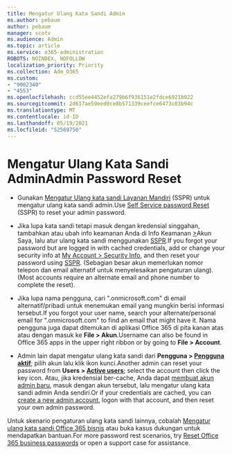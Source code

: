 ```yaml
---
title: Mengatur Ulang Kata Sandi Admin
ms.author: pebaum
author: pebaum
manager: scotv
ms.audience: Admin
ms.topic: article
ms.service: o365-administration
ROBOTS: NOINDEX, NOFOLLOW
localization_priority: Priority
ms.collection: Adm_O365
ms.custom:
- "9002340"
- "4553"
ms.openlocfilehash: ccd55ee4452efa279b6f936151e2fdce6921b922
ms.sourcegitcommit: 2d617ae59eed0ce8b571339ceefce6473c03b94c
ms.translationtype: MT
ms.contentlocale: id-ID
ms.lasthandoff: 05/19/2021
ms.locfileid: "52569750"
---
```

# <a name="admin-password-reset"></a><span data-ttu-id="644fa-102">Mengatur Ulang Kata Sandi Admin</span><span class="sxs-lookup"><span data-stu-id="644fa-102">Admin Password Reset</span></span>

- <span data-ttu-id="644fa-103">Gunakan [Mengatur Ulang kata sandi Layanan Mandiri](https://passwordreset.microsoftonline.com/) (SSPR) untuk mengatur ulang kata sandi admin.</span><span class="sxs-lookup"><span data-stu-id="644fa-103">Use [Self Service password Reset](https://passwordreset.microsoftonline.com/) (SSPR) to reset your admin password.</span></span>

- <span data-ttu-id="644fa-104">Jika lupa kata sandi tetapi masuk dengan kredensial singgahan, tambahkan atau ubah info keamanan Anda di Info Keamanan [>](https://mysignins.microsoft.com/security-info)Akun Saya, lalu atur ulang kata sandi menggunakan [SSPR](https://passwordreset.microsoftonline.com/).</span><span class="sxs-lookup"><span data-stu-id="644fa-104">If you forgot your password but are logged in with cached credentials, add or change your security info at [My Account > Security Info](https://mysignins.microsoft.com/security-info), and then reset your password using [SSPR](https://passwordreset.microsoftonline.com/).</span></span> <span data-ttu-id="644fa-105">(Sebagian besar akun memerlukan nomor telepon dan email alternatif untuk menyelesaikan pengaturan ulang).</span><span class="sxs-lookup"><span data-stu-id="644fa-105">(Most accounts require an alternate email and phone number to complete the reset).</span></span>

- <span data-ttu-id="644fa-106">Jika lupa nama pengguna, cari ".onmicrosoft.com" di email alternatif/pribadi untuk menemukan email yang mungkin berisi informasi tersebut.</span><span class="sxs-lookup"><span data-stu-id="644fa-106">If you forgot your user name, search your alternate/personal email for ".onmicrosoft.com" to find an email that might have it.</span></span>  <span data-ttu-id="644fa-107">Nama pengguna juga dapat ditemukan di aplikasi Office 365 di pita kanan atas atau dengan masuk ke **File > Akun**.</span><span class="sxs-lookup"><span data-stu-id="644fa-107">Username can also be found in Office 365 apps in the upper right ribbon or by going to **File > Account**.</span></span>

- <span data-ttu-id="644fa-108">Admin lain dapat mengatur ulang kata sandi dari **Pengguna > [Pengguna aktif](https://portal.office.com/adminportal/home#/users)**; pilih akun lalu klik ikon kunci.</span><span class="sxs-lookup"><span data-stu-id="644fa-108">Another admin can reset your password from **Users > [Active users](https://portal.office.com/adminportal/home#/users)**; select the account then click the key icon.</span></span>  <span data-ttu-id="644fa-109">Atau, jika kredensial ber-cache, Anda dapat [membuat akun admin baru](https://portal.office.com/adminportal/home#/users), masuk dengan akun tersebut, lalu mengatur ulang kata sandi admin Anda sendiri.</span><span class="sxs-lookup"><span data-stu-id="644fa-109">Or if your credentials are cached, you can [create a new admin account](https://portal.office.com/adminportal/home#/users), logon with that account, and then reset your own admin password.</span></span>

<span data-ttu-id="644fa-110">Untuk skenario pengaturan ulang kata sandi lainnya, cobalah [Mengatur ulang kata sandi Office 365 bisnis](/microsoft-365/admin/add-users/reset-passwords) atau buka kasus dukungan untuk mendapatkan bantuan.</span><span class="sxs-lookup"><span data-stu-id="644fa-110">For more password rest scenarios, try [Reset Office 365 business passwords](/microsoft-365/admin/add-users/reset-passwords) or open a support case for assistance.</span></span>
